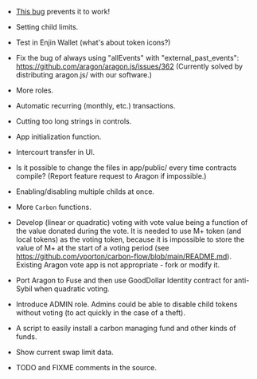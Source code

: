 - [This bug](https://github.com/aragon/aragon-react-boilerplate/issues/115) prevents it to work!

- Setting child limits.

- Test in Enjin Wallet (what's about token icons?)

- Fix the bug of always using "allEvents" with "external_past_events":
  https://github.com/aragon/aragon.js/issues/362
  (Currently solved by distributing aragon.js/ with our software.)

- More roles.

- Automatic recurring (monthly, etc.) transactions.

- Cutting too long strings in controls.

- App initialization function.

- Intercourt transfer in UI.

- Is it possible to change the files in app/public/ every time contracts compile?
  (Report feature request to Aragon if impossible.)

- Enabling/disabling multiple childs at once.

- More `Carbon` functions.

- Develop (linear or quadratic) voting with vote value being a function of the value
  donated during the vote. It is needed to use M+ token (and local tokens) as the voting
  token, because it is impossible to store the value of M+ at the start of a voting
  period (see https://github.com/vporton/carbon-flow/blob/main/README.md).
  Existing Aragon vote app is not appropriate - fork or modify it.

- Port Aragon to Fuse and then use GoodDollar Identity contract for anti-Sybil when
  quadratic voting.

- Introduce ADMIN role. Admins could be able to disable child tokens without voting
  (to act quickly in the case of a theft).

- A script to easily install a carbon managing fund and other kinds of funds.

- Show current swap limit data.

- TODO and FIXME comments in the source.
